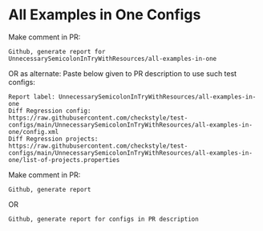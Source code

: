 # All Examples in One Configs
Make comment in PR:
```
Github, generate report for UnnecessarySemicolonInTryWithResources/all-examples-in-one
```
OR as alternate:
Paste below given to PR description to use such test configs:
```
Report label: UnnecessarySemicolonInTryWithResources/all-examples-in-one
Diff Regression config: https://raw.githubusercontent.com/checkstyle/test-configs/main/UnnecessarySemicolonInTryWithResources/all-examples-in-one/config.xml
Diff Regression projects: https://raw.githubusercontent.com/checkstyle/test-configs/main/UnnecessarySemicolonInTryWithResources/all-examples-in-one/list-of-projects.properties
```
Make comment in PR:
```
Github, generate report
```
OR
```
Github, generate report for configs in PR description
```
